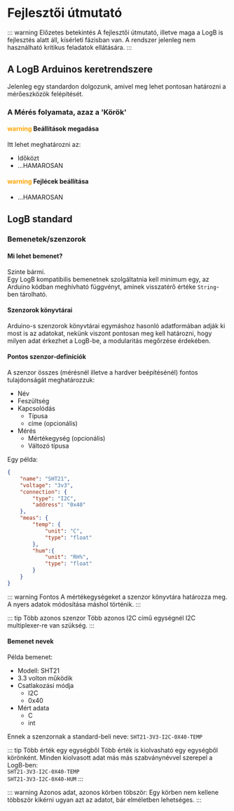 # Fejlesztői útmutató

::: warning Előzetes betekintés
A fejlesztői útmutató, illetve maga a LogB is fejlesztés alatt áll, kísérleti fázisban van. A rendszer jelenleg nem használható kritikus feladatok ellátására.
:::

## A LogB Arduinos keretrendszere

Jelenleg egy standardon dolgozunk, amivel meg lehet pontosan határozni a mérőeszközök felépítését.

### A Mérés folyamata, azaz a 'Körök'

#### <span class="icon" style="color: orange">warning</span> Beállítások megadása

Itt lehet meghatározni az:

- Időközt
- ...HAMAROSAN

#### <span class="icon" style="color: orange">warning</span> Fejlécek beállítása

- ...HAMAROSAN

## LogB standard

### Bemenetek/szenzorok

#### Mi lehet bemenet?

Szinte bármi.\
Egy LogB kompatibilis bemenetnek szolgáltatnia kell minimum egy, az Arduino kódban meghívható függvényt, aminek visszatérő értéke `String`-ben tárolható.

#### Szenzorok könyvtárai

Arduino-s szenzorok könyvtárai egymáshoz hasonló adatformában adják ki most is az adatokat, nekünk viszont pontosan meg kell határozni, hogy milyen adat érkezhet a LogB-be, a modularitás megőrzése érdekében.

#### Pontos szenzor-definíciók

A szenzor összes (mérésnél illetve a hardver beépítésénél) fontos tulajdonságát meghatározzuk:

- Név
- Feszültség
- Kapcsolódás
  - Típusa
  - címe (opcionális)
- Mérés
  - Mértékegység (opcionális)
  - Változó típusa

Egy példa:

```json
{
    "name": "SHT21",
    "voltage": "3v3",
    "connection": {
        "type": "I2C",
        "address": "0x40"
    },
    "meas": {
        "temp": {
            "unit": "C",
            "type": "float"
        },
        "hum":{
            "unit": "RH%",
            "type": "float"
        }
    }
}
```

::: warning Fontos
A mértékegységeket a szenzor könyvtára határozza meg. A nyers adatok módosítása máshol történik.
:::

::: tip Több azonos szenzor
Több azonos I2C című egységnél I2C multiplexer-re van szükség.
:::

#### Bemenet nevek

Példa bemenet:

- Modell: SHT21
- 3.3 volton működik
- Csatlakozási módja
  - I2C
  - 0x40
- Mért adata
  - C
  - int

Ennek a szenzornak a standard-beli neve: `SHT21-3V3-I2C-0X40-TEMP`

::: tip Több érték egy egységből
Több érték is kiolvasható egy egységből körönként. Minden kiolvasott adat más más szabványnévvel szerepel a LogB-ben:\
`SHT21-3V3-I2C-0X40-TEMP`\
`SHT21-3V3-I2C-0X40-HUM`
:::

::: warning Azonos adat, azonos körben töbször:
Egy körben nem kellene többször kikérni ugyan azt az adatot, bár elméletben lehetséges.
:::